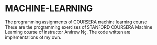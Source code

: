 # MACHINE-LEARNING
The programming assignments of COURSERA machine learning course
These are the programming exercises of STANFORD COURSERA Machine Learning course of instructor Andrew Ng.
The code written are implementations of my own.
